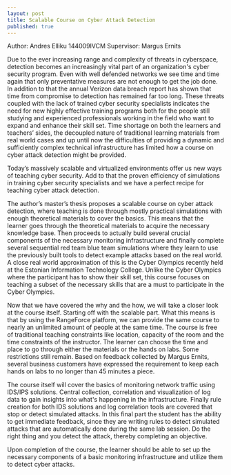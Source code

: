 ```yaml
---
layout: post
title: Scalable Course on Cyber Attack Detection
published: true
---
```




Author: Andres Elliku 144009IVCM
Supervisor: Margus Ernits

Due to the ever increasing range and complexity of threats in cyberspace, detection becomes an increasingly vital part of an organization's cyber security program. Even with well defended networks we see time and time again that only preventative measures are not enough to get the job done.
In addition to that the annual Verizon data breach report has shown that time from compromise to detection has remained far too long.
These threats coupled with the lack of trained cyber security specialists indicates the need for new highly effective training programs both for the people still studying and experienced professionals working in the field who want to expand and enhance their skill set.
Time shortage on both the learners and teachers’ sides, the decoupled nature of traditional learning materials from real world cases and up until now the difficulties of providing a dynamic and sufficiently complex technical infrastructure has limited how a course on cyber attack detection might be provided.

Today’s massively scalable and virtualized environments offer us new ways of teaching cyber security. Add to that the proven efficiency of simulations in training cyber security specialists and we have a perfect recipe for teaching cyber attack detection.

The author’s master’s thesis proposes a scalable course on cyber attack detection, where teaching is done through mostly practical simulations with enough theoretical materials to cover the basics.
This means that the learner goes through the theoretical materials to acquire the necessary knowledge base. Then proceeds to actually build several crucial components of the necessary monitoring infrastructure and finally complete several sequential red team blue team simulations where they learn to use the previously built tools to detect example attacks based on the real world. A close real world approximation of this is the Cyber Olympics recently held at the Estonian Information Technology College. Unlike the Cyber Olympics where the participant has to show their skill set, this course focuses on teaching a subset of the necessary skills that are a must to participate in the Cyber Olympics.

Now that we have covered the why and the how, we will take a closer look at the course itself.
Starting off with the scalable part. What this means is that by using the RangeForce platform, we can provide the same course to nearly an unlimited amount of people at the same time. The course is free of traditional teaching constraints like location, capacity of the room and the time constraints of the instructor. The learner can choose the time and place to go through either the materials or the hands on labs.
Some restrictions still remain. Based on feedback collected by Margus Ernits, several business customers have expressed the requirement to keep each hands on labs to no longer than 45 minutes a piece.

The course itself will cover the basics of monitoring network traffic using IDS/IPS solutions. Central collection, correlation and visualization of log data to gain insights into what's happening in the infrastructure. Finally rule creation for both IDS solutions and log correlation tools are covered that stop or detect simulated attacks. In this final part the student has the ability to get immediate feedback, since they are writing rules to detect simulated attacks that are automatically done during the same lab session. Do the right thing and you detect the attack, thereby completing an objective.

Upon completion of the course, the learner should be able to set up the necessary components of a basic monitoring infrastructure and utilize them to detect cyber attacks.